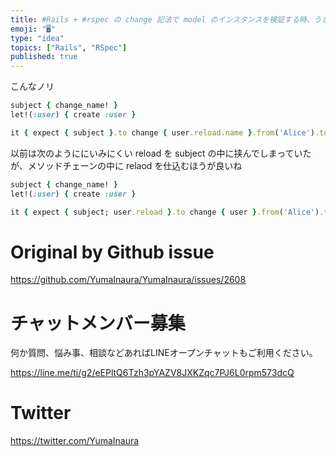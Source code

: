 ```yaml
---
title: #Rails + #rspec の change 記法で model のインスタンスを検証する時、うまくいかないときは reload を挟め
emoji: "🖥"
type: "idea"
topics: ["Rails", "RSpec"]
published: true
---
```


こんなノリ


```rb
subject { change_name! }
let!(:user) { create :user }

it { expect { subject }.to change { user.reload.name }.from('Alice').to('Bob')  }
```

以前は次のようににいみにくい reload を subject の中に挟んでしまっていたが、メソッドチェーンの中に relaod を仕込むほうが良いね

```rb
subject { change_name! }
let!(:user) { create :user }

it { expect { subject; user.reload }.to change { user }.from('Alice').to('Bob')  }
```


# Original by Github issue

https://github.com/YumaInaura/YumaInaura/issues/2608








<!-- Update From Qiita API -->

# チャットメンバー募集


何か質問、悩み事、相談などあればLINEオープンチャットもご利用ください。

https://line.me/ti/g2/eEPltQ6Tzh3pYAZV8JXKZqc7PJ6L0rpm573dcQ





# Twitter


https://twitter.com/YumaInaura


<!-- Update From Qiita API -->


